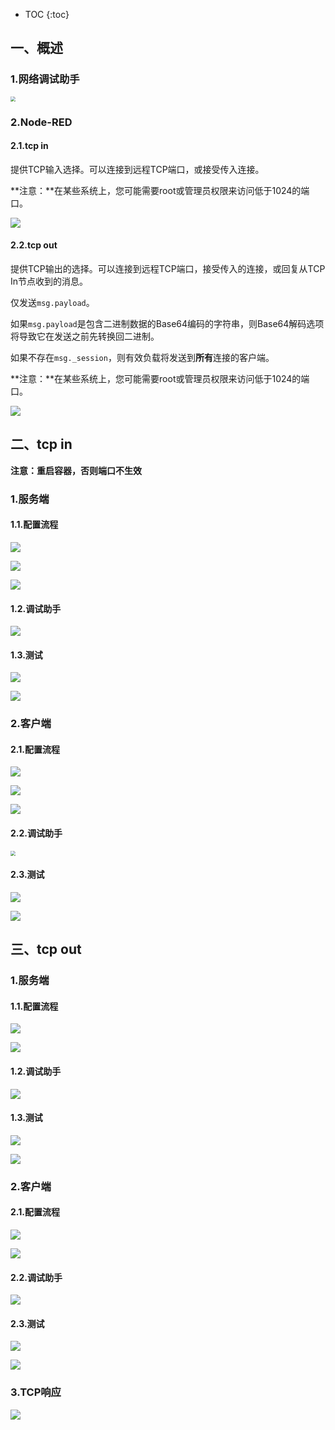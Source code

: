 * TOC
{:toc}



## 一、概述



### 1.网络调试助手

<img src="/images/nodered/app/app-tcp/tcp-1.png" style="zoom:50%;" />



### 2.Node-RED

#### 2.1.tcp  in

提供TCP输入选择。可以连接到远程TCP端口，或接受传入连接。

**注意：**在某些系统上，您可能需要root或管理员权限来访问低于1024的端口。

![](/images/nodered/app/app-tcp/tcp-2.png)



#### 2.2.tcp  out

提供TCP输出的选择。可以连接到远程TCP端口，接受传入的连接，或回复从TCP In节点收到的消息。

仅发送`msg.payload`。

如果`msg.payload`是包含二进制数据的Base64编码的字符串，则Base64解码选项将导致它在发送之前先转换回二进制。

如果不存在`msg._session`，则有效负载将发送到**所有**连接的客户端。

**注意：**在某些系统上，您可能需要root或管理员权限来访问低于1024的端口。

![](/images/nodered/app/app-tcp/tcp-3.png)





## 二、tcp  in



**注意：重启容器，否则端口不生效**



### 1.服务端

#### 1.1.配置流程

![](/images/nodered/app/app-tcp/tcp-4.png)

![](/images/nodered/app/app-tcp/tcp-5.png)

![](/images/nodered/app/app-tcp/tcp-6.png)



#### 1.2.调试助手

![](/images/nodered/app/app-tcp/tcp-7.png)



#### 1.3.测试

![](/images/nodered/app/app-tcp/tcp-8.png)

![](/images/nodered/app/app-tcp/tcp-16.png)



### 2.客户端

#### 2.1.配置流程

![](/images/nodered/app/app-tcp/tcp-9.png)

![](/images/nodered/app/app-tcp/tcp-12.png)

![](/images/nodered/app/app-tcp/tcp-13.png)



#### 2.2.调试助手

<img src="/images/nodered/app/app-tcp/tcp-11.png" style="zoom:50%;" />



#### 2.3.测试

![](/images/nodered/app/app-tcp/tcp-14.png)

![](/images/nodered/app/app-tcp/tcp-15.png)





## 三、tcp  out



### 1.服务端

#### 1.1.配置流程

![](/images/nodered/app/app-tcp/tcp-17.png)

![](/images/nodered/app/app-tcp/tcp-18.png)



#### 1.2.调试助手

![](/images/nodered/app/app-tcp/tcp-19.png)



#### 1.3.测试

![](/images/nodered/app/app-tcp/tcp-20.png)

![](/images/nodered/app/app-tcp/tcp-21.png)



### 2.客户端

#### 2.1.配置流程

![](/images/nodered/app/app-tcp/tcp-22.png)

![](/images/nodered/app/app-tcp/tcp-23.png)



#### 2.2.调试助手

![](/images/nodered/app/app-tcp/tcp-24.png)



#### 2.3.测试

![](/images/nodered/app/app-tcp/tcp-25.png)

![](/images/nodered/app/app-tcp/tcp-26.png)



### 3.TCP响应

![](/images/nodered/app/app-tcp/tcp-27.png)



